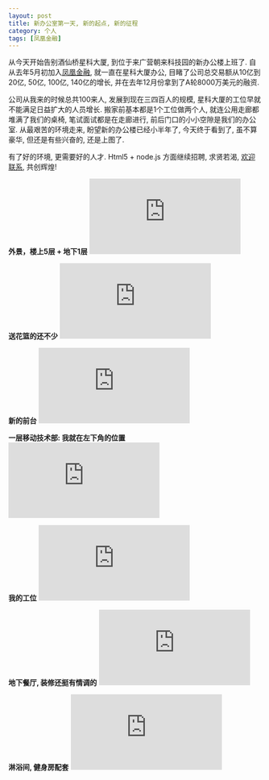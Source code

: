 ```yaml
---
layout: post
title: 新办公室第一天, 新的起点, 新的征程
category: 个人
tags: [凤凰金融]
---
```


从今天开始告别酒仙桥星科大厦, 到位于来广营朝来科技园的新办公楼上班了. 自从去年5月初加入[凤凰金融](http://www.fengjr.com/), 就一直在星科大厦办公,
目睹了公司总交易额从10亿到20亿, 50亿, 100亿, 140亿的增长, 并在去年12月份拿到了A轮8000万美元的融资.

公司从我来的时候总共100来人, 发展到现在三四百人的规模, 星科大厦的工位早就不能满足日益扩大的人员增长. 搬家前基本都是1个工位做两个人,
就连公用走廊都堆满了我们的桌椅, 笔试面试都是在走廊进行, 前后门口的小小空隙是我们的办公室. 从最艰苦的环境走来,
盼望新的办公楼已经小半年了, 今天终于看到了, 虽不算豪华, 但还是有些兴奋的, 还是上图了.

有了好的环境, 更需要好的人才. Html5 + node.js 方面继续招聘, 求贤若渴,
[欢迎联系](http://mail.qq.com/cgi-bin/qm_share?t=qm_mailme&email=lez0__38u-jw1eTku-b6_A), 共创辉煌!

__外景，楼上5层 + 地下1层__
![凤凰金融新办公室](http://yanxi-img.h5nodejs.com/yanxi.me/2016/04/1.jpg@0o_1l_1440w_90q.src)

<!-- more -->

__送花篮的还不少__
![凤凰金融新办公室](http://yanxi-img.h5nodejs.com/yanxi.me/2016/04/7.jpg@0o_1l_1440w_90q.src)

__新的前台__
![凤凰金融新办公室](http://yanxi-img.h5nodejs.com/yanxi.me/2016/04/6.jpg@0o_1l_1440w_90q.src)

__一层移动技术部: 我就在左下角的位置__
![凤凰金融新办公室](http://yanxi-img.h5nodejs.com/yanxi.me/2016/04/2.jpg@0o_1l_1440w_90q.src)

__我的工位__
![凤凰金融新办公室](http://yanxi-img.h5nodejs.com/yanxi.me/2016/04/3.jpg@0o_1l_1440w_90q.src)

__地下餐厅, 装修还挺有情调的__
![凤凰金融新办公室](http://yanxi-img.h5nodejs.com/yanxi.me/2016/04/12.jpg@0o_1l_1440w_90q.src)

__淋浴间, 健身房配套__
![凤凰金融新办公室](http://yanxi-img.h5nodejs.com/yanxi.me/2016/04/10.jpg@0o_1l_1440w_90q.src)
